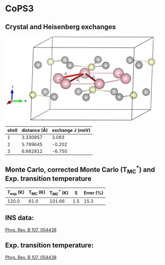 # CoPS3

## Crystal and Heisenberg exchanges

![CoPS3 Structure](CoPS3.jpg)


| shell    | distance (A&#778;) | exchange J (meV) |
|----------|--------------|------------------|
| 1        | 3.330957     | 3.083            |
| 2        | 5.769645     | -0.202           |
| 3        | 6.662812     | -6.750           |


## Monte Carlo, corrected Monte Carlo (T<sub>MC</sub><sup>*</sup>) and Exp. transition temperature

| T<sub>exp</sub> (K) | T<sub>MC</sub> (K) | T<sub>MC</sub><sup>*</sup> (K) | S   | Error (%) |
|----------------------|--------------------|--------------------------------|-----|-----------|
| 120.0                  | 61.0                 | 101.66                         | 1.5 | 15.3      |


## INS data:
[Phys. Rev. B 107, 054438](https://journals.aps.org/prb/abstract/10.1103/PhysRevB.107.054438)


## Exp. transition temperature:
[Phys. Rev. B 107, 054438](https://journals.aps.org/prb/abstract/10.1103/PhysRevB.107.054438)
